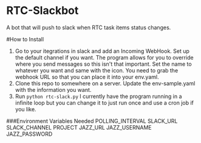 # RTC-Slackbot
A bot that will push to slack when RTC task items status changes.

#How to Install

1. Go to your itegrations in slack and add an Incoming WebHook. Set up the default channel if you want. The program allows for you to override where you send messages so this isn't that important. Set the name to whatever you want and same with the icon. You need to grab the webhook URL so that you can place it into your env.yaml.
2. Clone this repo to somewhere on a server. Update the env-sample.yaml with the information you want. 
3. Run `python rtc-slack.py` I currently have the program running in a infinite loop but you can change it to just run once and use a cron job if you like.

###Environment Variables Needed
POLLING_INTERVAL
SLACK_URL
SLACK_CHANNEL
PROJECT
JAZZ_URL
JAZZ_USERNAME
JAZZ_PASSWORD
